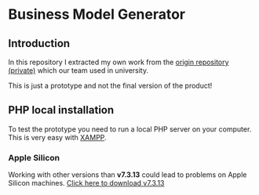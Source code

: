 # Business Model Generator
## Introduction
In this repository I extracted my own work from the [origin repository (private)](https://github.com/MauriceN/IU-SE-Fallstudie-BMG) which our team used in university.

This is just a prototype and not the final version of the product!


## PHP local installation
To test the prototype you need to run a local PHP server on your computer. This is very easy with [XAMPP](https://www.apachefriends.org/de/download.html).
### Apple Silicon
Working with other versions than **v7.3.13** could lead to problems on Apple Silicon machines. [Click here to download v7.3.13](https://sourceforge.net/projects/xampp/files/XAMPP%20Mac%20OS%20X/7.3.31/)
